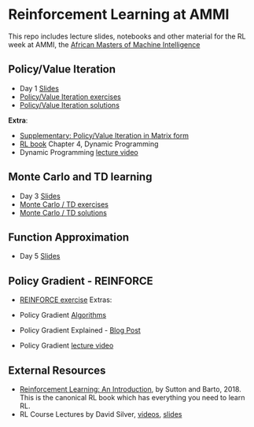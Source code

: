 # Reinforcement Learning at AMMI

This repo includes lecture slides, notebooks and other material for the RL week at AMMI, the [African Masters of Machine Intelligence](https://aims-ammi.com/)

## Policy/Value Iteration

- Day 1 [Slides](https://drive.google.com/file/d/1nV5uRjZ3tpLe9mxBP9-uEsSSnmjCuuAq/view?usp=sharing)
- [Policy/Value Iteration exercises](https://colab.research.google.com/drive/1afUECtd3IC65A7v46_CxWFF6p9DIvsEX)
- [Policy/Value Iteration solutions](https://colab.research.google.com/drive/1-hxzgqcjKE6jz5YEfqwwKA2UGjQLdcgD)

**Extra**:

- [Supplementary: Policy/Value Iteration in Matrix form](https://drive.google.com/file/d/1UR20JtQRjFyrvCseusVuPBmQIpB3XFAH/view?usp=sharing)
- [RL book](http://incompleteideas.net/book/the-book-2nd.html) Chapter 4, Dynamic Programming
- Dynamic Programming [lecture video](https://youtu.be/Nd1-UUMVfz4)

## Monte Carlo and TD learning

- Day 3 [Slides](https://www.dropbox.com/s/611hf9c4o9nwqhv/jpineau-AMMI-jan19-day3.pdf?dl=0)
- [Monte Carlo / TD exercises](https://github.com/andrecianflone/rl_at_ammi/blob/master/MonteCarlo_TD_exercise.ipynb)
- [Monte Carlo / TD solutions](https://github.com/andrecianflone/rl_at_ammi/blob/master/MonteCarlo_TD_solution.ipynb)

## Function Approximation

- Day 5 [Slides](https://www.dropbox.com/s/i299wbfft190vyj/jpineau-AMMI-jan19-day5.pdf?dl=0)

## Policy Gradient - REINFORCE

- [REINFORCE exercise](https://github.com/andrecianflone/rl_at_ammi/blob/master/REINFORCE_exercise.ipynb)
  Extras:

- Policy Gradient [Algorithms](https://lilianweng.github.io/lil-log/2018/04/08/policy-gradient-algorithms.html)
- Policy Gradient Explained - [Blog Post](https://medium.com/@jonathan_hui/rl-policy-gradients-explained-9b13b688b146)
- Policy Gradient [lecture video](https://www.youtube.com/watch?v=KHZVXao4qXs&t=3160s&index=8&list=PL7-jPKtc4r78-wCZcQn5IqyuWhBZ8fOxT)

## External Resources

- [Reinforcement Learning: An Introduction](http://incompleteideas.net/book/the-book-2nd.html), by Sutton and Barto, 2018. This is the canonical RL book which has everything you need to learn RL.
- RL Course Lectures by David Silver, [videos](https://www.youtube.com/playlist?list=PL7-jPKtc4r78-wCZcQn5IqyuWhBZ8fOxT), [slides](http://www0.cs.ucl.ac.uk/staff/d.silver/web/Teaching.html)
